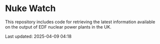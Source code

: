 # Nuke Watch

This repository includes code for retrieving the latest information available on the output of EDF nuclear power plants in the UK.

Last updated: 2025-04-09 04:18